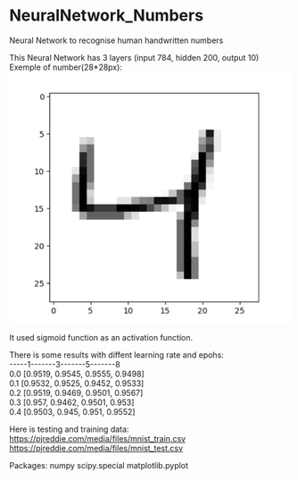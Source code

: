 # NeuralNetwork_Numbers
Neural Network to recognise human handwritten numbers

This Neural Network has 3 layers (input 784, hidden 200, output 10)
Exemple of number(28*28px): 
![Exemple](https://github.com/DmitriyLeaf/NeuralNetwork_Numbers/blob/master/examlNum.PNG)

It used sigmoid function as an activation function.

There is some results with diffent learning rate and epohs: <br>
-----1-------3-------5-------8       <br>
0.0 [0.9519, 0.9545, 0.9555, 0.9498] <br>
0.1 [0.9532, 0.9525, 0.9452, 0.9533] <br>
0.2 [0.9519, 0.9469, 0.9501, 0.9567] <br>
0.3 [0.957,  0.9462, 0.9501, 0.953]  <br>
0.4 [0.9503, 0.945,  0.951,  0.9552] <br>

Here is testing and training data:
https://pjreddie.com/media/files/mnist_train.csv
https://pjreddie.com/media/files/mnist_test.csv

Packages:
numpy
scipy.special
matplotlib.pyplot
